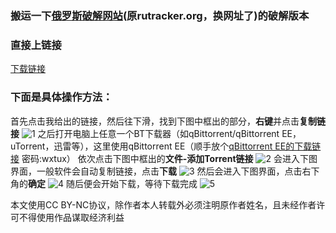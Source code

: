 ### 搬运一下[俄罗斯破解网站](https://rutracker.net/)(原rutracker.org，换网址了)的破解版本
### 直接上链接
[下载链接](https://rutracker.net/forum/viewtopic.php?t=6621585)

### 下面是具体操作方法：
首先点击我给出的链接，然后往下滑，找到下图中框出的部分，**右键**并点击**复制链接**
![1](https://github.com/user-attachments/assets/678a7188-3252-4ab4-a287-23a07517171c)
之后打开电脑上任意一个BT下载器（如qBittorrent/qBittorrent EE，uTorrent，迅雷等），这里使用qBittorrent EE（顺手放个[qBittorrent EE的下载链接](https://kali-linux.lanzn.com/iOdQs2klj0oh
) 密码:wxtux）
依次点击下图中框出的**文件-添加Torrent链接**
![2](https://github.com/user-attachments/assets/a12d643a-a9ae-4831-bb0a-405bd71ac1fc)
会进入下图界面，一般软件会自动复制链接，点击**下载**
![3](https://github.com/user-attachments/assets/7375cd2a-9310-4a48-9c80-84d7f42fbdd2)
然后会进入下图界面，点击右下角的**确定**
![4](https://github.com/user-attachments/assets/e0f967ea-76bb-46b6-b4ba-b7372088884e)
随后便会开始下载，等待下载完成
![5](https://github.com/user-attachments/assets/cc9267e8-7630-4f79-bb0f-e383369585d5)

本文使用CC BY-NC协议，除作者本人转载外必须注明原作者姓名，且未经作者许可不得使用作品谋取经济利益